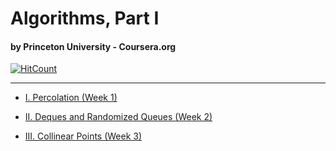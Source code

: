 
# Algorithms, Part I 
#### by Princeton University - Coursera.org

[![HitCount](http://hits.dwyl.com/svoit/Princeton_Algorithms_1.svg)](http://hits.dwyl.com/svoit/Princeton_Algorithms_1)

------

* [I. Percolation (Week 1)](/assignment_1)

* [II. Deques and Randomized Queues (Week 2)](/assignment_2)

* [III. Collinear Points (Week 3)](/assignment_3)


